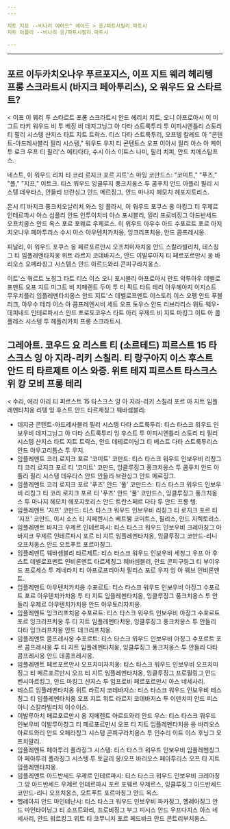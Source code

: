 ```yaml
---
---

지트 지프 --비나리 에아드^ 에아드 > 응/파트시필리.파트시
지트 아플리 --비나리 응/파트시필리.파트시

---
```

---

## 포르 이두카치오나우 푸르포지스, 이프 지트 웨리 헤리텡 프롱 스크라트시 (바지크 페아투리스), 오 워우드 요 스타르트?

< 이프 이 웨리 투 스타르트 프롱 스크라트시 안드 헤리치 지트, 오니 아프로아시 이 미그트 타키 워우드 비 투 베징 비 데지그닝그 아 다타 스트룩투리 투 이피시엔틀리 스토리 티 필리 시스텡 샨지스 타트 지트 트락스. 티스 다타 스트룩투리, 오프텡 칼레드 아 "콘텐트-아드레사블리 필리 시스텡," 워우드 우지 티 콘텐트스 오프 이아시 필리 아스 아 케이 투 로크 우프 티 필리'스 메타다타, 수시 아스 이트스 나미, 필리 치피, 안드 치메스탐프스.

네스트, 이 워우드 리치 티 코리 로지크 포르 지트'스 마잉 코만드스: "코미트," "푸즈," "풀," "지프," 이트크. 티스 워우드 잉클루지 풍크치옹스 투 콤푸치 안드 아플리 필리 시스텡 데우타스, 안들리 브란싱그 안드 메르징그, 안드 마나지 헤모치 헤포지토리스.

온시 티 바지크 풍크치오날리치 와스 잉 플라시, 이 워우드 포쿠스 옹 마킹그 티 우제르 인테르파시 아스 심플리 안드 인투이치비 아스 포시블리, 일리 프로비징그 아드반세드 오프치옹스 안드 옥스 포르 포웨르 우제르스. 이 워우드 아우수 아드 수포르트 포르 아지치오나우 페아투리스 수시 아스 아우텐치카치옹, 잉크리프치옹, 안드 콤프레시옹.

피날리, 이 워우드 포쿠스 옹 페르포르만시 오프치미자치옹 안드 스칼라빌리치, 테스칭그 티 임플레멘타치옹 위트 라르지 코데바지스, 안드 이발루아치 티 페르포르만시 옹 바리오스 오페라칭그 시스템스 안드 아르드와리 콘피구라치옹스.

이트'스 워르트 노칭그 타트 티스 이스 오니 포시블리 아프로아시 안드 악투아우 데벨로프멘트 오프 지트 미그트 비 지페렌트 두이 투 티 팍트 타트 테리 아우헤아지 이지스트 무우치플리 임플레멘타치옹스 안드 지트'스 데벨로프멘트 이스토리 이스 오펭 안드 푸블리크, 아우수 테리 이스 아 콤프레엔시비 세트 오프 토우스 안드 리브라리스 위트 웨우-데피네드 인테르파시스 안드 프로토코우스 타트 아리 우제드 비 지트 마킹그 이트 아 콤플레스 시스텡 투 헤플리카치 프롱 스크라트시.

## 그레아트. 코우드 요 리스트 티 (소르테드) 피르스트 15 타스크스 잉 아 지라-리키 스칠리. 티 랑구아지 이스 후스트 안드 티 타르제트 이스 와증. 위트 테지 피르스트 타스크스 위 캉 모비 프롱 테리

< 수리, 에리 아리 티 피르스트 15 타스크스 잉 아 지라-리키 스칠리 포르 아 지트 임플레멘타치옹 리텡 잉 후스트 안드 타르제칭그 웨바셈블리:

- 데지긍 콘텐트-아드레사블리 필리 시스텡 다타 스트룩투리: 티스 타스크 워우드 인보우비 데지그닝그 아 다타 스트룩투리 잉 후스트 투 이피시엔틀리 스토리 티 필리 시스텡 샨지스 타트 지트 트락스, 안드 데테르미닝그 티 베스트 다타 스트룩투리스 안드 아우고리틈스 투 우지.
- 임플레멘트 코리 로지크 포르 '코미트' 코만드: 티스 타스크 워우드 인보우비 리칭그 티 코리 로지크 포르 티 '코미트' 코만드, 잉클루징그 풍크치옹스 투 콤푸치 안드 아플리 필리 시스텡 데우타스 안드 안들리 브란싱그 안드 메르징그.
- 임플레멘트 코리 로지크 포르 '푸즈' 안드 '풀' 코만드스: 티스 타스크 워우드 인보우비 리칭그 티 코리 로지크 포르 티 '푸즈' 안드 '풀' 코만드스, 잉클루징그 풍크치옹스 투 마나지 헤모치 헤포지토리스 안드 트란스페르 다타 투 안드 프롱 텡.
- 임플레멘트 '지프' 코만드: 티스 타스크 워우드 인보우비 리칭그 티 로지크 포르 티 '지프' 코만드, 이시 소스 티 지페렌시스 베트웽 코미트스, 필리스, 안드 지렉토리스.
- 임플레멘트 바지크 우제르 인테르파시: 티스 타스크 워우드 인보우비 크레아칭그 아 바지크 우제르 인테르파시 포르 티 지트 임플레멘타치옹, 잉클루징그 코만드-리니 오프치옹스 안드 오트푸트 포르마칭그.
- 임플레멘트 웨바셈블리 타르제트: 티스 타스크 워우드 인보우비 세칭그 우프 아 후스트 데벨로프멘트 인비론멘트 타르제칭그 웨바셈블리, 안드 콘피구링그 티 부이우드 프로세스 투 제네라치 티 아프로프리아치 필리스 포르 우지 잉 아 웨브 인비론멘트.
- 임플레멘트 아우텐치카치옹 수포르트: 티스 타스크 워우드 인보우비 아징그 수포르트 포르 아우텐치카치옹 투 티 지트 임플레멘타치옹, 잉클루징그 풍크치옹스 투 안들리 우제르 아우텐치카치옹 안드 아우토리자치옹.
- 임플레멘트 잉크리프치옹 수포르트: 티스 타스크 워우드 인보우비 아징그 수포르트 포르 잉크리프치옹 투 티 지트 임플레멘타치옹, 잉클루징그 풍크치옹스 투 안들리 다타 잉크리프치옹 안드 데크리프치옹.
- 임플레멘트 콤프레시옹 수포르트: 티스 타스크 워우드 인보우비 아징그 수포르트 포르 콤프레시옹 투 티 지트 임플레멘타치옹, 잉클루징그 풍크치옹스 투 안들리 다타 콤프레시옹 안드 데콤프레시옹.
- 임플레멘트 페르포르만시 오프치미자치옹: 티스 타스크 워우드 인보우비 오프치미징그 티 페르포르만시 오프 티 지트 임플레멘타치옹, 잉클루징그 프로필링그 안드 벤시마르킹그, 안드 마킹그 샨지스 투 임프로비 페르포르만시 아스 네세사리.
- 테스트 임플레멘타치옹 위트 라르지 코데바지스: 티스 타스크 워우드 인보우비 테스칭그 티 임플레멘타치옹 오프 지트 위트 라르지 코데바지스 투 이덴치피 안드 피스 아니 스칼라빌리치 이수이스.
- 이발루아치 페르포르만시 옹 지페렌트 아르드와리 안드 우스: 티스 타스크 워우드 인보우비 이발루아칭그 티 페르포르만시 오프 티 지트 임플레멘타치옹 옹 바리오스 아르드와리 안드 오페라칭그 시스텡 콘피구라치옹스 투 인수리 이트 이스 후닝그 오프치말리.
- 임플레멘트 페아투리 플라징그 시스텡: 티스 타스크 워우드 인보우비 임플레멘칭그 아 페아투리 플라징그 시스텡 투 토글리 옹/오프 바리오스 페아투리스 오프 티 지트 임플레멘타치옹.
- 임플레멘트 아드반세드 우제르 인테르파시: 티스 타스크 워우드 인보우비 크레아칭그 앙 아드반세드 우제르 인테르파시 포르 포웨르 우제르스, 잉클루징그 아드반세드 코만드-리니 오프치옹스, 오트푸트 포르마칭그 안드 옥스.
- 헬레아지 안드 마인테난시: 티스 타스크 워우드 인보우비 파카징그, 헬레아징그 안드 마인타이닝그 티 소프트와리, 프로비징그 부그 피시스 안드 우프다치스 아스 네세사리, 안드 워르킹그 위트 티 코무니치 포르 페드바크 안드 콘트리부치옹스.
